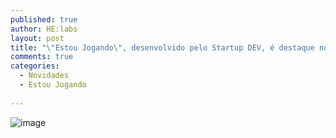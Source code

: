 ```yaml
---
published: true
author: HE:labs
layout: post
title: "\"Estou Jogando\", desenvolvido pelo Startup DEV, é destaque no G1"
comments: true
categories:
  - Novidades
  - Estou Jogando
     
---
```

![image](/blog/images/posts/2012-07-30/estoujogandorecife.jpg)

